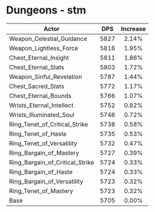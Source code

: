 # Dungeons - stm
| Actor | DPS | Increase |
|---|:---:|:---:|
|Weapon_Celestial_Guidance|5827|2.14%|
|Weapon_Lightless_Force|5816|1.95%|
|Chest_Eternal_Insight|5811|1.86%|
|Chest_Eternal_Stats|5803|1.72%|
|Weapon_Sinful_Revelation|5787|1.44%|
|Chest_Sacred_Stats|5772|1.17%|
|Chest_Eternal_Bounds|5766|1.07%|
|Wrists_Eternal_Intellect|5752|0.82%|
|Wrists_Illuminated_Soul|5746|0.72%|
|Ring_Tenet_of_Critical_Strike|5738|0.58%|
|Ring_Tenet_of_Haste|5735|0.53%|
|Ring_Tenet_of_Versatility|5732|0.47%|
|Ring_Bargain_of_Mastery|5727|0.39%|
|Ring_Bargain_of_Critical_Strike|5724|0.33%|
|Ring_Bargain_of_Haste|5724|0.33%|
|Ring_Bargain_of_Versatility|5723|0.32%|
|Ring_Tenet_of_Mastery|5723|0.32%|
|Base|5705|0.00%|
